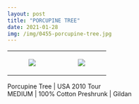 ```yaml
---
layout: post
title: "PORCUPINE TREE"
date: 2021-01-28
img: /img/0455-porcupine-tree.jpg
---
```




<table style="width:100%;"><tr><td style="vertical-align:top;">
      <figure class="tmblr-full" data-orig-height="2048" data-orig-width="1365" data-orig-src="https://concertshirts.netlify.app/shirts/0455/0455-01.jpg"><img src="https://64.media.tumblr.com/9f731587d24efeec9d73ba69b3b862fd/0c7f9a93ec89f7a0-31/s540x810/8cbe5e877f9ebcbf2f9c2c340a8422926e6f1602.jpg" data-orig-height="2048" data-orig-width="1365" data-orig-src="https://concertshirts.netlify.app/shirts/0455/0455-01.jpg"/></figure></td>
    <td style="vertical-align:top;">
      <figure class="tmblr-full" data-orig-height="2048" data-orig-width="1365" data-orig-src="https://concertshirts.netlify.app/shirts/0455/0455-02.jpg"><img src="https://64.media.tumblr.com/a7caf6fcec27c2b63b4344701fe9259c/0c7f9a93ec89f7a0-86/s540x810/c1adc6a3cae052c63ca116a5e3d1406d41ea845a.jpg" data-orig-height="2048" data-orig-width="1365" data-orig-src="https://concertshirts.netlify.app/shirts/0455/0455-02.jpg"/></figure></td>
  </tr></table><p>
  Porcupine Tree | USA 2010 Tour<br/>MEDIUM | 100% Cotton Preshrunk | Gildan
</p>
